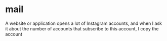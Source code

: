 # mail
A website or application opens a lot of Instagram accounts, and when I ask it about the number of accounts that subscribe to this account, I copy the account
